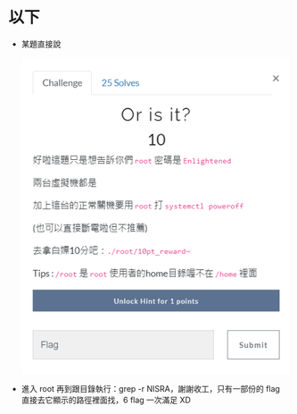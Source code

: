 # 以下

- 某題直接說
    
    ![](https://github.com/Sharkkcode/NISRA_CTF_2021_writeups/blob/main/final_CTF/operating_system/%E7%AC%91%E6%AD%BB.png)

- 進入 root 再到跟目錄執行：grep -r NISRA，謝謝收工，只有一部份的 flag 直接去它顯示的路徑裡面找，6 flag 一次滿足 XD

    ![]()